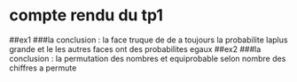 # compte rendu du tp1
##ex1
###la conclusion :
la face truque de de a toujours la probabilite laplus grande et le les autres faces ont des probabilites egaux 
##ex2
###la conclusion : 
la permutation des nombres et equiprobable selon nombre des chiffres a permute 
